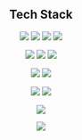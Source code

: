 <h2 align="center">Tech Stack</h2>
<p align="center">
  <img src="https://img.shields.io/badge/react-f1f3f5.svg?style=for-the-badge&logo=react&logoColor=61DAFB" /> 
  <img src="https://img.shields.io/badge/javascript-f1f3f5.svg?style=for-the-badge&logo=javascript&logoColor=F7DF1E" /> 
  <img src="https://img.shields.io/badge/typescript-f1f3f5.svg?style=for-the-badge&logo=typescript&logoColor=3178C6" /> 
  <img src="https://img.shields.io/badge/react_native-f1f3f5.svg?style=for-the-badge&logo=react&logoColor=00465B" /> 
</p>   

<p align="center">
  <img src="https://img.shields.io/badge/recoil-f1f3f5.svg?style=for-the-badge&logo=recoil&logoColor=3578E5" /> 
  <img src="https://img.shields.io/badge/next.js-f1f3f5.svg?style=for-the-badge&logo=nextdotjs&logoColor=000000" />
  <img src="https://img.shields.io/badge/reactquery-f1f3f5.svg?style=for-the-badge&logo=reactquery&logoColor=FF4154" />
</p>

<p align="center">
  <img src="https://img.shields.io/badge/webpack-f1f3f5.svg?style=for-the-badge&logo=webpack&logoColor=8DD6F9" />
  <img src="https://img.shields.io/badge/vite-f1f3f5.svg?style=for-the-badge&logo=vite&logoColor=646CFF" />
</p>

<p align="center">
  <img src="https://img.shields.io/badge/Tailwindcss-f1f3f5.svg?style=for-the-badge&logo=tailwindcss&logoColor=06B6D4" />
  <img src="https://img.shields.io/badge/sass-f1f3f5.svg?style=for-the-badge&logo=sass&logoColor=#CC6699" />
</p>

<p align="center">
  <img src="https://github-readme-stats.vercel.app/api/top-langs/?username=wonlee6&layout=compact" />
</p>

<p align="center">
  <img src="https://github-readme-stats.vercel.app/api?username=wonlee6&include_all_commits=true&show_icons=true&theme=ambient_gradient&locale=kr" />
</p>

